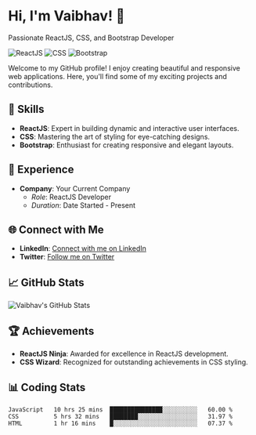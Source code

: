 # Hi, I'm Vaibhav! 👋

Passionate ReactJS, CSS, and Bootstrap Developer

![ReactJS](https://img.shields.io/badge/ReactJS-Expert-blue)
![CSS](https://img.shields.io/badge/CSS-Master-brightgreen)
![Bootstrap](https://img.shields.io/badge/Bootstrap-Enthusiast-orange)

Welcome to my GitHub profile! I enjoy creating beautiful and responsive web applications. Here, you'll find some of my exciting projects and contributions.

## 🚀 Skills

- **ReactJS**: Expert in building dynamic and interactive user interfaces.
- **CSS**: Mastering the art of styling for eye-catching designs.
- **Bootstrap**: Enthusiast for creating responsive and elegant layouts.

## 💼 Experience

- **Company**: Your Current Company
  - *Role*: ReactJS Developer
  - *Duration*: Date Started - Present

## 🌐 Connect with Me

- **LinkedIn**: [Connect with me on LinkedIn](https://www.linkedin.com/in/shanuv000/)
- **Twitter**: [Follow me on Twitter](https://twitter.com/shanuv000)

## 📈 GitHub Stats

![Vaibhav's GitHub Stats](https://github-readme-stats.vercel.app/api?username=your-username&show_icons=true&count_private=true&hide=contribs&theme=radical)

## 🏆 Achievements

- **ReactJS Ninja**: Awarded for excellence in ReactJS development.
- **CSS Wizard**: Recognized for outstanding achievements in CSS styling.

## 📊 Coding Stats

<!--START_SECTION:waka-->
```text
JavaScript   10 hrs 25 mins  ███████████████░░░░░░░░░░   60.00 % 
CSS          5 hrs 32 mins   ████████░░░░░░░░░░░░░░░░░   31.97 % 
HTML         1 hr 16 mins    █░░░░░░░░░░░░░░░░░░░░░░░░   07.37 % 
